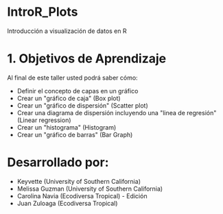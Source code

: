 # IntroR_Plots
Introducción a visualización de datos en R

# 1. Objetivos de Aprendizaje

Al final de este taller usted podrá saber cómo:

- Definir el concepto de capas en un gráfico
- Crear un "gráfico de caja" (Box plot)
- Crear un "gráfico de dispersión" (Scatter plot)
- Crear una diagrama de dispersión incluyendo una "linea de regresión" (Linear regression)
- Crear un "histograma" (Histogram)
- Crear un "gráfico de barras" (Bar Graph)

# Desarrollado por:
+ Keyvette (University of Southern California)
+ Melissa Guzman (University of Southern California)
+ Carolina Navia (Ecodiversa Tropical) - Edición
+ Juan Zuloaga (Ecodiversa Tropical)
